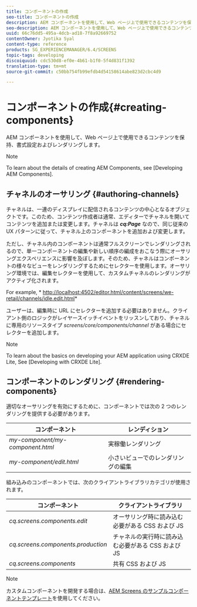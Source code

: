 ```yaml
---
title: コンポーネントの作成
seo-title: コンポーネントの作成
description: AEM コンポーネントを使用して、Web ページ上で使用できるコンテンツを保持、書式設定およびレンダリングします。チャネルのオーサリングとコンポーネントのレンダリングについて学習するには、このページの説明に従います。
seo-description: AEM コンポーネントを使用して、Web ページ上で使用できるコンテンツを保持、書式設定およびレンダリングします。チャネルのオーサリングとコンポーネントのレンダリングについて学習するには、このページの説明に従います。
uuid: 66c76dd5-495a-4dcb-ad18-7f8a92669752
contentOwner: Jyotika Syal
content-type: reference
products: SG_EXPERIENCEMANAGER/6.4/SCREENS
topic-tags: developing
discoiquuid: cdc530d8-ef0e-4b61-b1f0-5f4d831f1392
translation-type: tm+mt
source-git-commit: c50bb754fb99efdb4d54158614abe823d2cbc4d9

---
```



# コンポーネントの作成{#creating-components}

AEM コンポーネントを使用して、Web ページ上で使用できるコンテンツを保持、書式設定およびレンダリングします。

>[!NOTE]
>
>To learn about the details of creating AEM Components, see [Developing AEM Components].

## チャネルのオーサリング {#authoring-channels}

チャネルは、一連のディスプレイに配信されるコンテンツの中心となるオブジェクトです。このため、コンテンツ作成者は通常、エディターでチャネルを開いてコンテンツを追加または変更します。チャネルは ***cq:Page*** なので、同じ従来の UX パターンに従って、チャネル上のコンポーネントを追加および変更します。

ただし、チャネル内のコンポーネントは通常フルスクリーンでレンダリングされるので、単一コンポーネントの編集や新しい順序の編成をおこなう際にオーサリングエクスペリエンスに影響を及ぼします。そのため、チャネルはコンポーネントの様々なビューをレンダリングするためにセレクターを使用します。オーサリング環境では、編集セレクターを使用して、カスタムチャネルのレンダリングがアクティブ化されます。

For example, * [http://localhost:4502/editor.html/content/screens/we-retail/channels/idle.edit.html](http://localhost:4502/editor.html/content/screens/we-retail/channels/idle.edit.html)*

ユーザーは、編集時に URL にセレクターを追加する必要はありません。クライアント側のロジックがレイヤースイッチイベントをリッスンしており、チャネルに専用のリソースタイプ *screens/core/components/channel* がある場合にセレクターを追加します。

>[!NOTE]
>
>To learn about the basics on developing your AEM application using CRXDE Lite, See [Developing with CRXDE Lite].

## コンポーネントのレンダリング {#rendering-components}

適切なオーサリングを有効にするために、コンポーネントでは次の 2 つのレンダリングを提供する必要があります。

| **コンポーネント** | **レンディション** |
|---|---|
| *my-component/my-component.html* | 実稼働レンダリング |
| *my-component/edit.html* | 小さいビューでのレンダリングの編集 |

組み込みのコンポーネントでは、次のクライアントライブラリカテゴリが使用されます。

| **コンポーネント** | **クライアントライブラリ** |
|---|---|
| *cq.screens.components.edit* | オーサリング時に読み込む必要がある CSS および JS |
| *cq.screens.components.production* | チャネルの実行時に読み込む必要がある CSS および JS |
| *cq.screens.components* | 共有 CSS および JS |

>[!NOTE]
>
>カスタムコンポーネントを開発する場合は、[AEM Screens のサンプルコンポーネントテンプレート](https://github.com/Adobe-Marketing-Cloud/aem-screens-component-template)を使用してください。

